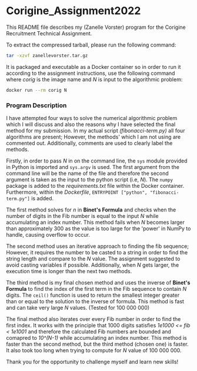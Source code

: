 # Corigine_Assignment2022

This README file describes my (Zanelle Vorster) program for the Corigine Recruitment Technical Assignment. 

To extract the compressed tarball, please run the following command:

```bash
tar -xzvf zanellevorster.tar.gz
```

It is packaged and executable as a Docker container so in order to run it according to the assignment instructions, use the following command where *corig* is the image name and *N* is input to the algorithmic problem:

```bash
docker run --rm corig N
```
### Program Description

I have attempted four ways to solve the numerical algorithmic problem which I will discuss and also the reasons why I have selected the final method for my submission. In my actual script *(fibonacci-term.py)* all four algorithms are present; However, the methods' which I am not using are commented out. Additionally, comments are used to clearly label the methods.

Firstly, in order to pass *N* in on the command line, the `sys` module provided in Python is imported and `sys.argv` is used. The first argument from the command line will be the name of the file and therefore the second argument is taken as the input to the python script (i.e, *N*). The `numpy` package is added to the *requirements.txt* file within the Docker container. Furthermore, within the *Dockerfile*, `ENTRYPOINT ["python", "fibonacci-term.py"]` is added. 


The first method solves for *n* in  **Binet's Formula** and checks when the number of digits in the Fib number is equal to the input *N* while accumulating an index number. This method fails when *N* becomes larger than approximately 300 as the value is too large for the 'power' in NumPy to handle, causing overflow to occur. 

The second method uses an iterative approach to finding the fib sequence; However, it requires the number to be casted to a string in order to find the string length and compare to the *N* value. The assignment suggested to avoid casting variables if possible. Additionally, when *N* gets larger, the execution time is longer than the next two methods. 

The third method is my final chosen method and uses the inverse of **Binet's Formula** to find the index of the first term in the Fib sequence to contain *N* digits. The `ceil()` function is used to return the smallest integer greater than or equal to the solution to the inverse of formula. This method is fast and can take very large *N* values. (Tested for 100 000 000)

The final method also iterates over every Fib number in order to find the first index. It works with the principle that 1000 digits satisfies *1e1000 <= fib < 1e1001* and therefore the calculated Fib numbers are bounded and comapred to *10^(N-1)* while accumulating an index number. This method is faster than the second method, but the third method (chosen one) is faster. It also took too long when trying to compute for *N* value of 100 000 000. 

Thank you for the opportunity to challenge myself and learn new skills!
